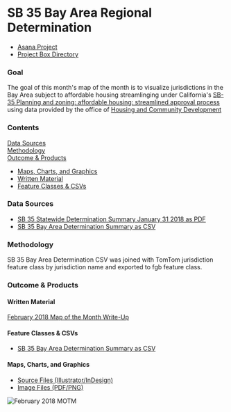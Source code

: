 # SB 35 Bay Area Regional Determination

- [Asana Project](https://app.asana.com/0/229355710745434/554824683638524)
- [Project Box Directory](https://mtcdrive.box.com/s/asuftnb60ks6mrr5u7oway5lb2fws8ci) 

### Goal

The goal of this month's map of the month is to visualize jurisdictions in the Bay Area subject to affordable housing streamlinging under California's [SB-35 Planning and zoning: affordable housing: streamlined approval process](https://leginfo.legislature.ca.gov/faces/billNavClient.xhtml?bill_id=201720180SB35) using data provided by the office of [Housing and Community Development](http://www.hcd.ca.gov/community-development/housing-element/)

### Contents 

[Data Sources](#data-sources)  
[Methodology](#methodology)  
[Outcome & Products](#outcome--products)
  - [Maps, Charts, and Graphics](#maps-charts-and-graphics)
  - [Written Material](#written-material)
  - [Feature Classes & CSVs](#feature-classes--csvs)

### Data Sources 

- [SB 35 Statewide Determination Summary January 31 2018 as PDF](http://www.hcd.ca.gov/community-development/housing-element/docs/SB35_StatewideDeterminationSummary01312018.pdf)
- [SB 35 Bay Area Determination Summary as CSV](Data/BayArea_SB35_Status.csv)

### Methodology

SB 35 Bay Area Determination CSV was joined with TomTom jurisdiction feature class by jurisdiction name and exported to fgb feature class.  

### Outcome & Products 

#### Written Material 

[February 2018 Map of the Month Write-Up](https://mtcdrive.box.com/s/233pqsscfmpopcqouk37he2qqqeaz1gu)

#### Feature Classes & CSVs 

- [SB 35 Bay Area Determination Summary as CSV](Data/BayArea_SB35_Status.csv)

#### Maps, Charts, and Graphics
- [Source Files (Illustrator/InDesign)](https://mtcdrive.box.com/s/eunlnfvtqfpvbwruduefk2aqeqky0t8w)
- [Image Files (PDF/PNG)](https://mtcdrive.box.com/s/lrjxhwf61dtujz2gw490pisrh81nvd22) 

![February 2018 MOTM](https://mtcdrive.box.com/shared/static/iv42a95gvld5vgmaiwb877vnbyz6my9b.png)
